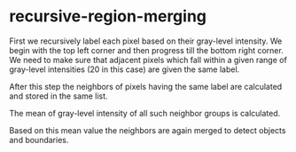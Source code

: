 # recursive-region-merging

First we recursively label each pixel based on their gray-level intensity.
We begin with the top left corner and then progress till the bottom right corner.
We need to make sure that adjacent pixels which fall within a given range of gray-level intensities (20 in this case) are given the same label.

After this step the neighbors of pixels having the same label are calculated and stored in the same list.

The mean of gray-level intensity of all such neighbor groups is calculated.

Based on this mean value the neighbors are again merged to detect objects and boundaries.
